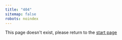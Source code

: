 ```yaml
---
title: "404"
sitemap: false
robots: noindex
---
```


This page doesn't exist, please return to the [start page](/)
